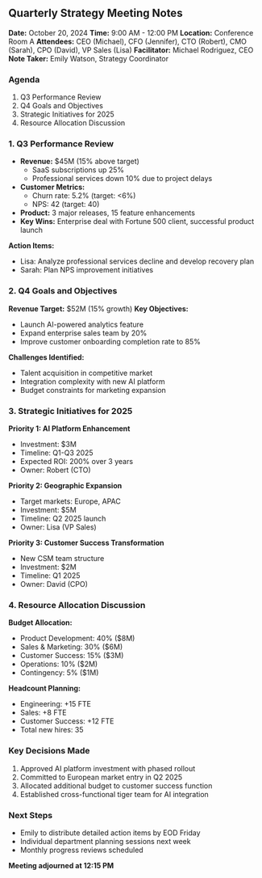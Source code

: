 ## Quarterly Strategy Meeting Notes

**Date:** October 20, 2024
**Time:** 9:00 AM - 12:00 PM
**Location:** Conference Room A
**Attendees:** CEO (Michael), CFO (Jennifer), CTO (Robert), CMO (Sarah), CPO (David), VP Sales (Lisa)
**Facilitator:** Michael Rodriguez, CEO
**Note Taker:** Emily Watson, Strategy Coordinator

### Agenda
1. Q3 Performance Review
2. Q4 Goals and Objectives
3. Strategic Initiatives for 2025
4. Resource Allocation Discussion

### 1. Q3 Performance Review
- **Revenue:** $45M (15% above target)
  - SaaS subscriptions up 25%
  - Professional services down 10% due to project delays
- **Customer Metrics:**
  - Churn rate: 5.2% (target: <6%)
  - NPS: 42 (target: 40)
- **Product:** 3 major releases, 15 feature enhancements
- **Key Wins:** Enterprise deal with Fortune 500 client, successful product launch

**Action Items:**
- Lisa: Analyze professional services decline and develop recovery plan
- Sarah: Plan NPS improvement initiatives

### 2. Q4 Goals and Objectives
**Revenue Target:** $52M (15% growth)
**Key Objectives:**
- Launch AI-powered analytics feature
- Expand enterprise sales team by 20%
- Improve customer onboarding completion rate to 85%

**Challenges Identified:**
- Talent acquisition in competitive market
- Integration complexity with new AI platform
- Budget constraints for marketing expansion

### 3. Strategic Initiatives for 2025
**Priority 1: AI Platform Enhancement**
- Investment: $3M
- Timeline: Q1-Q3 2025
- Expected ROI: 200% over 3 years
- Owner: Robert (CTO)

**Priority 2: Geographic Expansion**
- Target markets: Europe, APAC
- Investment: $5M
- Timeline: Q2 2025 launch
- Owner: Lisa (VP Sales)

**Priority 3: Customer Success Transformation**
- New CSM team structure
- Investment: $2M
- Timeline: Q1 2025
- Owner: David (CPO)

### 4. Resource Allocation Discussion
**Budget Allocation:**
- Product Development: 40% ($8M)
- Sales & Marketing: 30% ($6M)
- Customer Success: 15% ($3M)
- Operations: 10% ($2M)
- Contingency: 5% ($1M)

**Headcount Planning:**
- Engineering: +15 FTE
- Sales: +8 FTE
- Customer Success: +12 FTE
- Total new hires: 35

### Key Decisions Made
1. Approved AI platform investment with phased rollout
2. Committed to European market entry in Q2 2025
3. Allocated additional budget to customer success function
4. Established cross-functional tiger team for AI integration

### Next Steps
- Emily to distribute detailed action items by EOD Friday
- Individual department planning sessions next week
- Monthly progress reviews scheduled

**Meeting adjourned at 12:15 PM**
